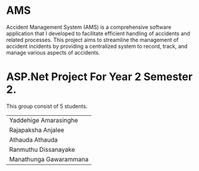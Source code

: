 # AMS
Accident Management System (AMS) is a comprehensive software application that I developed to facilitate efficient handling of accidents and related processes. 
This project aims to streamline the management of accident incidents by providing a centralized system to record, track, and manage various aspects of accidents.

# ASP.Net Project For Year 2 Semester 2.
This group consist of 5 students.

<table>
  <tr>
    <td>
Yaddehige Amarasinghe
      </td>
        </tr>
<tr>
  <td>
Rajapaksha Anjalee
    </td>
  </tr>
  <tr>
  <td>
Athauda Athauda
    </td>
  </tr>
  <tr>
  <td>
Ranmuthu Dissanayake
    </td>
  </tr>
  <tr>
  <td>
Manathunga Gawarammana
    </td>
  </tr>
